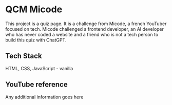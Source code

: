 
# QCM Micode

This project is a quiz page. It is a challenge from Micode, a french YouTuber focused on tech.
Micode challenged a frontend developer, an AI developer who has never coded a website and a friend who is not a tech person to build this quiz with ChatGPT.



## Tech Stack

HTML, CSS, JavaScript - vanilla


## YouTube reference

Any additional information goes here

